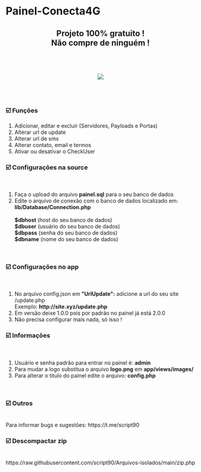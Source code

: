 # Painel-Conecta4G

<h2><p align="center">Projeto 100% gratuito !<br>Não compre de ninguém !</p></h2>

<br><br><center>
<img src="https://i.ibb.co/Wp4DBBk/painel-4g.png">
</center>

<br><br>
<h3>☑️ Funções</h3>

<ol>
<li>Adicionar, editar e excluir  (Servidores, Payloads e Portas)</li>
<li>Alterar url de update</li>
<li>Alterar url de sms</li>
<li>Alterar contato, email e termos</li>
<li>Ativar ou desativar o CheckUser</li>
</ol>

<h3>☑️ Configurações na source</h3> <br>

<ol>
<li>Faça o upload do arquivo <b>painel.sql</b> para o seu banco de dados </li>
<li>Edite o arquivo de conexão com o banco de dados localizado em: <br>
<b>lib/Database/Connection.php</b><br><br>
<b>$dbhost</b> (host do seu banco de dados)<br>
<b>$dbuser</b> (usuário do seu banco de dados)<br>
<b>$dbpass</b> (senha do seu banco de dados)<br>
<b>$dbname</b> (nome do seu banco de dados)
</li></ol><br>

<h3>☑️ Configurações no app</h3> <br>
<ol>
  <li>No arquivo config.json em <b>"UrlUpdate":</b> adicione a url do seu site /update.php <br></li>
  Exemplo: <b>http://site.xyz/update.php</b></li>
  <li>Em versão deixe 1.0.0 pois por padrão no painel já está 2.0.0</li>
  <li>Não precisa configurar mais nada, só isso !</li>
  </ol>


<h3>☑️ Informações</h3> <br>
<ol>
<li>Usuário e senha padrão para entrar no painel é: <b>admin</b></li>
<li>Para mudar a logo substitua o arquivo <b>logo.png</b> em <b>app/views/images/</b></li>
<li>Para alterar o titulo do painel edite o arquivo: <b>config.php</b></li>
</ol><br>
<h3>☑️ Outros</h3> <br>
Para informar bugs e sugestões: https://t.me/script90 <br>

<h3>☑️ Descompactar zip</h3> <br>
https://raw.githubusercontent.com/script90/Arquivos-isolados/main/zip.php


